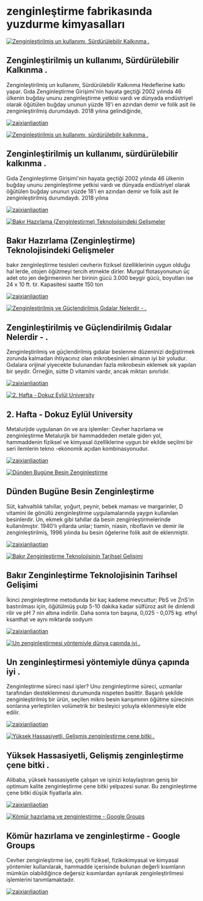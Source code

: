 # zenginleştirme fabrikasında yuzdurme kimyasalları
<a href="https://mnn.zoosnet.net/LR/Chatpre.aspx?id=MNN94995150&p=https://topgrinding.com/" target="_blank">![Zenginleştirilmiş un kullanımı, Sürdürülebilir Kalkınma .](https://github.com/technlg/images/blob/main/62.jpg)</a>
## Zenginleştirilmiş un kullanımı, Sürdürülebilir Kalkınma .
Zenginleştirilmiş un kullanımı, Sürdürülebilir Kalkınma Hedeflerine katkı yapar. Gıda Zenginleştirme Girişimi'nin hayata geçtiği 2002 yılında 46 ülkenin buğday ununu zenginleştirme yetkisi vardı ve dünyada endüstriyel olarak öğütülen buğday ununun yüzde 18'i en azından demir ve folik asit ile zenginleştirilmiş durumdaydı. 2018 yılına gelindiğinde, 
<a href="https://mnn.zoosnet.net/LR/Chatpre.aspx?id=MNN94995150&p=https://topgrinding.com/" target="_blank"><img src="https://github.com/technlg/images/raw/main/chat11.jpg" alt="zaixianliaotian"/></a><a href="//whatsapp.shibangsoft.com/WhatsApp.php" ><img src="https://github.com/technlg/images/raw/main/chat11.png" alt=""></a>
<a href="https://mnn.zoosnet.net/LR/Chatpre.aspx?id=MNN94995150&p=https://topgrinding.com/" target="_blank">![Zenginleştirilmiş un kullanımı, sürdürülebilir kalkınma .](https://github.com/technlg/images/blob/main/45.jpg)</a>
## Zenginleştirilmiş un kullanımı, sürdürülebilir kalkınma .
Gıda Zenginleştirme Girişimi'nin hayata geçtiği 2002 yılında 46 ülkenin buğday ununu zenginleştirme yetkisi vardı ve dünyada endüstriyel olarak öğütülen buğday ununun yüzde 18'i en azından demir ve folik asit ile zenginleştirilmiş durumdaydı. 2018 yılına
<a href="https://mnn.zoosnet.net/LR/Chatpre.aspx?id=MNN94995150&p=https://topgrinding.com/" target="_blank"><img src="https://github.com/technlg/images/raw/main/chat11.jpg" alt="zaixianliaotian"/></a><a href="//whatsapp.shibangsoft.com/WhatsApp.php" ><img src="https://github.com/technlg/images/raw/main/chat11.png" alt=""></a>
<a href="https://mnn.zoosnet.net/LR/Chatpre.aspx?id=MNN94995150&p=https://topgrinding.com/" target="_blank">![Bakır Hazırlama (Zenginleştirme) Teknolojisindeki Gelişmeler](https://github.com/technlg/images/blob/main/20.jpg)</a>
## Bakır Hazırlama (Zenginleştirme) Teknolojisindeki Gelişmeler
bakır zenginleştirme tesisleri cevherin fiziksel özelliklerinin uygun olduğu hal lerde, otojen öğütmeyi tercih etmekte dirler. Murgul flotasyonunun üç adet oto jen değirmeninin her birinin gücü 3.000 beygir gücü, boyutları ise 24 x 10 ft. tir. Kapasitesi saatte 150 ton
<a href="https://mnn.zoosnet.net/LR/Chatpre.aspx?id=MNN94995150&p=https://topgrinding.com/" target="_blank"><img src="https://github.com/technlg/images/raw/main/chat11.jpg" alt="zaixianliaotian"/></a><a href="//whatsapp.shibangsoft.com/WhatsApp.php" ><img src="https://github.com/technlg/images/raw/main/chat11.png" alt=""></a>
<a href="https://mnn.zoosnet.net/LR/Chatpre.aspx?id=MNN94995150&p=https://topgrinding.com/" target="_blank">![Zenginleştirilmiş ve Güçlendirilmiş Gıdalar Nelerdir - .](https://github.com/technlg/images/blob/main/63.jpg)</a>
## Zenginleştirilmiş ve Güçlendirilmiş Gıdalar Nelerdir - .
Zenginleştirilmiş ve güçlendirilmiş gıdalar beslenme düzeninizi değiştirmek zorunda kalmadan ihtiyacınız olan mikrobesinleri almanın iyi bir yoludur. Gıdalara orijinal yiyecekte bulunandan fazla mikrobesin eklemek sık yapılan bir şeydir. Örneğin, sütte D vitamini vardır, ancak miktarı sınırlıdır. 
<a href="https://mnn.zoosnet.net/LR/Chatpre.aspx?id=MNN94995150&p=https://topgrinding.com/" target="_blank"><img src="https://github.com/technlg/images/raw/main/chat11.jpg" alt="zaixianliaotian"/></a><a href="//whatsapp.shibangsoft.com/WhatsApp.php" ><img src="https://github.com/technlg/images/raw/main/chat11.png" alt=""></a>
<a href="https://mnn.zoosnet.net/LR/Chatpre.aspx?id=MNN94995150&p=https://topgrinding.com/" target="_blank">![2. Hafta - Dokuz Eylül University](https://github.com/technlg/images/blob/main/26.jpg)</a>
## 2. Hafta - Dokuz Eylül University
Metalurjide uygulanan ön ve ara işlemler: Cevher hazırlama ve zenginleştirme Metalurjik bir hammaddeden metale giden yol, hammaddenin fiziksel ve kimyasal özelliklerine uygun bir ekilde seçilmi bir seri ilemlerin tekno -ekonomik açıdan kombinasyonudur.
<a href="https://mnn.zoosnet.net/LR/Chatpre.aspx?id=MNN94995150&p=https://topgrinding.com/" target="_blank"><img src="https://github.com/technlg/images/raw/main/chat11.jpg" alt="zaixianliaotian"/></a><a href="//whatsapp.shibangsoft.com/WhatsApp.php" ><img src="https://github.com/technlg/images/raw/main/chat11.png" alt=""></a>
<a href="https://mnn.zoosnet.net/LR/Chatpre.aspx?id=MNN94995150&p=https://topgrinding.com/" target="_blank">![Dünden Bugüne Besin Zenginleştirme](https://github.com/technlg/images/blob/main/27.jpg)</a>
## Dünden Bugüne Besin Zenginleştirme
Süt, kahvaltılık tahıllar, yoğurt, peynir, bebek maması ve margarinler, D vitamini ile gönüllü zenginleştirme uygulamalarında yaygın kullanılan besinlerdir. Un, ekmek gibi tahıllar da besin zenginleştirmelerinde kullanılmıştır. 1940'lı yıllarda unlar; tiamin, niasin, riboflavin ve demir ile zenginleştirilmiş, 1996 yılında bu besin öğelerine folik asit de eklenmiştir.
<a href="https://mnn.zoosnet.net/LR/Chatpre.aspx?id=MNN94995150&p=https://topgrinding.com/" target="_blank"><img src="https://github.com/technlg/images/raw/main/chat11.jpg" alt="zaixianliaotian"/></a><a href="//whatsapp.shibangsoft.com/WhatsApp.php" ><img src="https://github.com/technlg/images/raw/main/chat11.png" alt=""></a>
<a href="https://mnn.zoosnet.net/LR/Chatpre.aspx?id=MNN94995150&p=https://topgrinding.com/" target="_blank">![Bakır Zenginleştirme Teknolojisinin Tarihsel Gelişimi](https://github.com/technlg/images/blob/main/26.jpg)</a>
## Bakır Zenginleştirme Teknolojisinin Tarihsel Gelişimi
İkinci zenginleştirme metodunda bir kaç kademe mevcuttur; PbS ve ZnS'in bastırılması için, öğütülmüş pulp 5-10 dakika kadar sülfüroz asit ile dinlendi rilir ve pH 7 nin altına indirilir. Daha sonra ton başına, 0,025 - 0,075 kg. ethyl ksanthat ve aynı miktarda sodyum
<a href="https://mnn.zoosnet.net/LR/Chatpre.aspx?id=MNN94995150&p=https://topgrinding.com/" target="_blank"><img src="https://github.com/technlg/images/raw/main/chat11.jpg" alt="zaixianliaotian"/></a><a href="//whatsapp.shibangsoft.com/WhatsApp.php" ><img src="https://github.com/technlg/images/raw/main/chat11.png" alt=""></a>
<a href="https://mnn.zoosnet.net/LR/Chatpre.aspx?id=MNN94995150&p=https://topgrinding.com/" target="_blank">![Un zenginleştirmesi yöntemiyle dünya çapında iyi .](https://github.com/technlg/images/blob/main/54.jpg)</a>
## Un zenginleştirmesi yöntemiyle dünya çapında iyi .
Zenginleştirme süreci nasıl işler? Unu zenginleştirme süreci, uzmanlar tarafından desteklenmesi durumunda nispeten basittir. Başarılı şekilde zenginleştirilmiş bir ürün, seçilen mikro besin karışımının öğütme sürecinin sonlarına yerleştirilen volümetrik bir besleyici yoluyla eklenmesiyle elde edilir.
<a href="https://mnn.zoosnet.net/LR/Chatpre.aspx?id=MNN94995150&p=https://topgrinding.com/" target="_blank"><img src="https://github.com/technlg/images/raw/main/chat11.jpg" alt="zaixianliaotian"/></a><a href="//whatsapp.shibangsoft.com/WhatsApp.php" ><img src="https://github.com/technlg/images/raw/main/chat11.png" alt=""></a>
<a href="https://mnn.zoosnet.net/LR/Chatpre.aspx?id=MNN94995150&p=https://topgrinding.com/" target="_blank">![Yüksek Hassasiyetli, Gelişmiş zenginleştirme çene bitki .](https://github.com/technlg/images/blob/main/45.jpg)</a>
## Yüksek Hassasiyetli, Gelişmiş zenginleştirme çene bitki .
Alibaba, yüksek hassasiyetle çalışan ve işinizi kolaylaştıran geniş bir optimum kalite zenginleştirme çene bitki yelpazesi sunar. Bu zenginleştirme çene bitki düşük fiyatlarla alın.
<a href="https://mnn.zoosnet.net/LR/Chatpre.aspx?id=MNN94995150&p=https://topgrinding.com/" target="_blank"><img src="https://github.com/technlg/images/raw/main/chat11.jpg" alt="zaixianliaotian"/></a><a href="//whatsapp.shibangsoft.com/WhatsApp.php" ><img src="https://github.com/technlg/images/raw/main/chat11.png" alt=""></a>
<a href="https://mnn.zoosnet.net/LR/Chatpre.aspx?id=MNN94995150&p=https://topgrinding.com/" target="_blank">![Kömür hazırlama ve zenginleştirme - Google Groups](https://github.com/technlg/images/blob/main/44.jpg)</a>
## Kömür hazırlama ve zenginleştirme - Google Groups
Cevher zenginleştirme ise, çeşitli fiziksel, fizikokimyasal ve kimyasal yöntemler kullanılarak, hammadde içerisinde bulunan değerli kısımların mümkün olabildiğince değersiz kısımlardan ayrılarak zenginleştirilmesi işlemlerini tanımlamaktadır.
<a href="https://mnn.zoosnet.net/LR/Chatpre.aspx?id=MNN94995150&p=https://topgrinding.com/" target="_blank"><img src="https://github.com/technlg/images/raw/main/chat11.jpg" alt="zaixianliaotian"/></a><a href="//whatsapp.shibangsoft.com/WhatsApp.php" ><img src="https://github.com/technlg/images/raw/main/chat11.png" alt=""></a>
